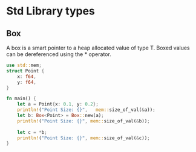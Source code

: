 # Std Library types

## Box
A box is a smart pointer to a heap allocated value of type T. Boxed values can be dereferenced using the * operator.

```rust
use std::mem;
struct Point {
    x: f64,
    y: f64,
}

fn main() {
    let a = Point{x: 0.1, y: 0.2};
    println!("Point Size: {}",   mem::size_of_val(&a));
    let b: Box<Point> = Box::new(a);
    println!("Point Size: {}", mem::size_of_val(&b));
    
    let c = *b;
    println!("Point Size: {}", mem::size_of_val(&c));
}
```